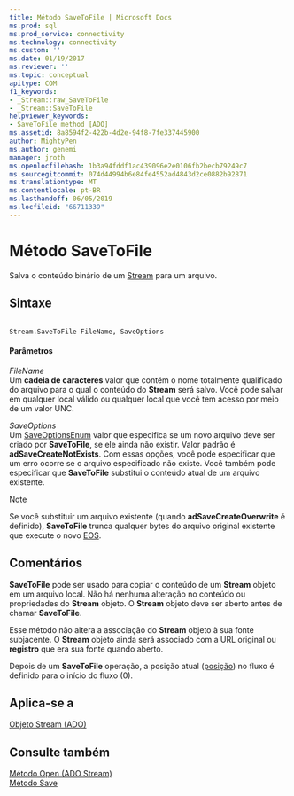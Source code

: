 ```yaml
---
title: Método SaveToFile | Microsoft Docs
ms.prod: sql
ms.prod_service: connectivity
ms.technology: connectivity
ms.custom: ''
ms.date: 01/19/2017
ms.reviewer: ''
ms.topic: conceptual
apitype: COM
f1_keywords:
- _Stream::raw_SaveToFile
- _Stream::SaveToFile
helpviewer_keywords:
- SaveToFile method [ADO]
ms.assetid: 8a8594f2-422b-4d2e-94f8-7fe337445900
author: MightyPen
ms.author: genemi
manager: jroth
ms.openlocfilehash: 1b3a94fddf1ac439096e2e0106fb2becb79249c7
ms.sourcegitcommit: 074d44994b6e84fe4552ad4843d2ce0882b92871
ms.translationtype: MT
ms.contentlocale: pt-BR
ms.lasthandoff: 06/05/2019
ms.locfileid: "66711339"
---
```

# <a name="savetofile-method"></a>Método SaveToFile
Salva o conteúdo binário de um [Stream](../../../ado/reference/ado-api/stream-object-ado.md) para um arquivo.  
  
## <a name="syntax"></a>Sintaxe  
  
```  
  
Stream.SaveToFile FileName, SaveOptions  
```  
  
#### <a name="parameters"></a>Parâmetros  
 *FileName*  
 Um **cadeia de caracteres** valor que contém o nome totalmente qualificado do arquivo para o qual o conteúdo do **Stream** será salvo. Você pode salvar em qualquer local válido ou qualquer local que você tem acesso por meio de um valor UNC.  
  
 *SaveOptions*  
 Um [SaveOptionsEnum](../../../ado/reference/ado-api/saveoptionsenum.md) valor que especifica se um novo arquivo deve ser criado por **SaveToFile**, se ele ainda não existir. Valor padrão é **adSaveCreateNotExists**. Com essas opções, você pode especificar que um erro ocorre se o arquivo especificado não existe. Você também pode especificar que **SaveToFile** substitui o conteúdo atual de um arquivo existente.  
  
> [!NOTE]
>  Se você substituir um arquivo existente (quando **adSaveCreateOverwrite** é definido), **SaveToFile** trunca qualquer bytes do arquivo original existente que execute o novo [EOS](../../../ado/reference/ado-api/eos-property.md).  
  
## <a name="remarks"></a>Comentários  
 **SaveToFile** pode ser usado para copiar o conteúdo de um **Stream** objeto em um arquivo local. Não há nenhuma alteração no conteúdo ou propriedades do **Stream** objeto. O **Stream** objeto deve ser aberto antes de chamar **SaveToFile**.  
  
 Esse método não altera a associação do **Stream** objeto à sua fonte subjacente. O **Stream** objeto ainda será associado com a URL original ou **registro** que era sua fonte quando aberto.  
  
 Depois de um **SaveToFile** operação, a posição atual ([posição](../../../ado/reference/ado-api/position-property-ado.md)) no fluxo é definido para o início do fluxo (0).  
  
## <a name="applies-to"></a>Aplica-se a  
 [Objeto Stream (ADO)](../../../ado/reference/ado-api/stream-object-ado.md)  
  
## <a name="see-also"></a>Consulte também  
 [Método Open (ADO Stream)](../../../ado/reference/ado-api/open-method-ado-stream.md)   
 [Método Save](../../../ado/reference/ado-api/save-method.md)

